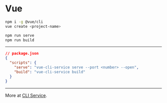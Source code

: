 # Vue

```bash
npm i -g @vue/cli
vue create <project-name>
```

```bash
npm run serve
npm run build
```

---

```json
// package.json
{
  "scripts": {
    "serve": "vue-cli-service serve --port <number> --open",
    "build": "vue-cli-service build"
  }
}
```

---

More at [CLI Service](https://cli.vuejs.org/guide/cli-service.html#using-the-binary).
